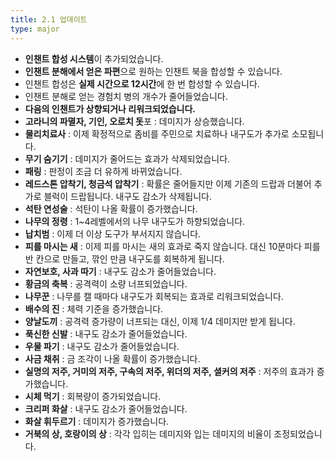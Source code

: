 ```yaml
---
title: 2.1 업데이트
type: major
---
```


* **인챈트 합성 시스템**이 추가되었습니다.
* **인챈트 분해에서 얻은 파편**으로 원하는 인챈트 북을 합성할 수 있습니다.
* 인챈트 합성은 **실제 시간으로 12시간**에 한 번 합성할 수 있습니다.
* 인챈트 분해로 얻는 경험치 병의 개수가 줄어들었습니다.
* **다음의 인챈트가 상향되거나 리워크되었습니다.**
* **고라니의 파멸자, 기인, 오로치 돗**포 : 데미지가 상승했습니다.
* **물리치료사** : 이제 확정적으로 좀비를 주민으로 치료하나 내구도가 추가로 소모됩니다.
* **무기 숨기기** : 데미지가 줄어드는 효과가 삭제되었습니다.
* **패링** : 판정이 조금 더 유하게 바뀌었습니다.
* **레드스톤 압착기, 청금석 압착기** : 확률은 줄어들지만 이제 기존의 드랍과 더불어 추가로 블럭이 드랍됩니다. 내구도 감소가 삭제됩니다.
* **석탄 연성술** : 석탄이 나올 확률이 증가했습니다.
* **나무의 정령** : 1~4레벨에서의 나무 내구도가 하향되었습니다.
* **납치범** : 이제 더 이상 도구가 부서지지 않습니다.
* **피를 마시는 새** : 이제 피를 마시는 새의 효과로 죽지 않습니다. 대신 10분마다 피를 반 칸으로 만들고, 깎인 만큼 내구도를 회복하게 됩니다.
* **자연보호, 사과 따기** : 내구도 감소가 줄어들었습니다.
* **황금의 축복** : 공격력이 소량 너프되었습니다.
* **나무꾼** : 나무를 캘 때마다 내구도가 회복되는 효과로 리워크되었습니다.
* **배수의 진** : 체력 기준을 증가했습니다.
* **양날도끼** : 공격력 증가량이 너프되는 대신, 이제 1/4 데미지만 받게 됩니다.
* **푹신한 신발** : 내구도 감소가 줄어들었습니다.
* **우물 파기** : 내구도 감소가 줄어들었습니다.
* **사금 채취** : 금 조각이 나올 확률이 증가했습니다.
* **실명의 저주, 거미의 저주, 구속의 저주, 위더의 저주, 셜커의 저주** : 저주의 효과가 증가했습니다.
* **시체 먹기** : 회복량이 증가되었습니다.
* **크리퍼 화살** : 내구도 감소가 줄어들었습니다.
* **화살 휘두르기** : 데미지가 증가했습니다.
* **거북의 상, 호랑이의 상** : 각각 입히는 데미지와 입는 데미지의 비율이 조정되었습니다.&nbsp;